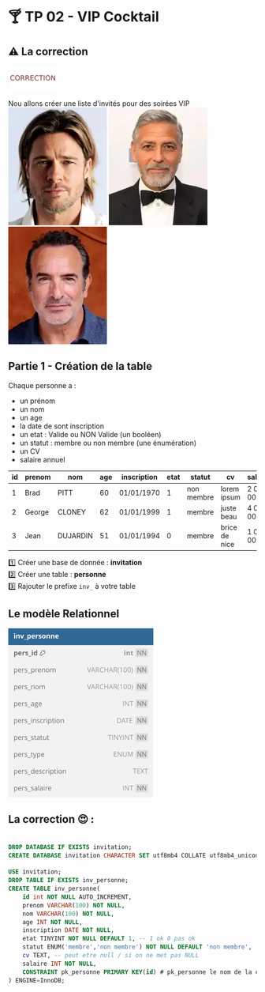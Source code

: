 # :cocktail: TP 02 - VIP Cocktail
## :warning: La correction
<img src="../../img/c.webp" width="100">  

Nou allons créer une liste d'invités pour des soirées VIP  
![brad](../../img/03/brad.webp)
![george](../../img/03/george.webp)
![jean](../../img/03/jean.webp)
  

## Partie 1 - Création de la table
Chaque personne a :
  
- un prénom
- un nom  
- un age  
- la date de sont inscription
- un etat : Valide ou NON Valide (un booléen)
- un statut : membre ou non membre (une énumération)
- un  CV
- salaire annuel
  
| id | prenom | nom | age | inscription | etat | statut | cv | salaire |
|---|---|---|---|---|---|---|---|---|
| 1 | Brad | PITT | 60 | 01/01/1970 | 1 | non membre | lorem ipsum | 2 000 000 |
| 2 | George | CLONEY | 62 | 01/01/1999 | 1 | membre  | juste beau | 4 000 000 |
| 3 | Jean | DUJARDIN | 51 | 01/01/1994 | 0 | membre | brice de nice | 1 000 000 |


:one: Créer une base de donnée : **invitation**  
:two: Créer une table : **personne**  
:three: Rajouter le prefixe <code>inv_</code> à votre table  
   
## Le modèle Relationnel
<img src="../../img/02/personne.svg" width="300">


## La correction  :heart_eyes: :
```sql

DROP DATABASE IF EXISTS invitation;
CREATE DATABASE invitation CHARACTER SET utf8mb4 COLLATE utf8mb4_unicode_ci;

USE invitation;
DROP TABLE IF EXISTS inv_personne;
CREATE TABLE inv_personne(
    id int NOT NULL AUTO_INCREMENT, 
    prenom VARCHAR(100) NOT NULL,
    nom VARCHAR(100) NOT NULL,
    age INT NOT NULL,
    inscription DATE NOT NULL,
    etat TINYINT NOT NULL DEFAULT 1, -- 1 ok 0 pas ok
    statut ENUM('membre','non membre') NOT NULL DEFAULT 'non membre',
    cv TEXT, -- peut etre null / si on ne met pas NULL
    salaire INT NOT NULL,
    CONSTRAINT pk_personne PRIMARY KEY(id) # pk_personne le nom de la contrainte de clef primaire
) ENGINE=InnoDB; 
 
```
